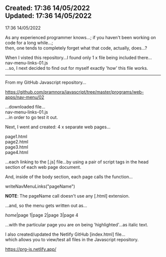 Created: 17:36 14/05/2022  
Updated: 17:36 14/05/2022
-----

17:36 14/05/2022

As any experienced programmer knows...; 
if you haven't been working on code for a long while...;  
then, one tends to completely forget what that code, actually, does...?

When I visted this repository...I found only 1 x file being included there...   
nav-menu-links-01.js  
...so, I next decided to find out for myself exactly 'how' this file works.

-----

From my GitHub Javascript repository...

https://github.com/pramnora/javascript/tree/master/programs/web-apps/nav-menu/02

...downloaded file...  
nav-menu-links-01.js  
...in order to go test it out.

Next, I went and created: 4 x separate web pages...

page1.html  
page2.html  
page3.html  
page4.html  

...each linking to the [.js] file...by using a pair of script tags in the head section of each web page document.

And, inside of the body section, each page calls the function...  

writeNavMenuLinks("pageName")  

**NOTE**: The pageName call doesn't use any [.html] extension.  

...and, so the menu gets written out as...  

*home*|page 1|page 2|page 3|page 4  

...with the particular page you are on being 'highlighted'...as italic text.  

I also created/updated the Netlify GitHub [index.html] file...  
which allows you to view/test all files in the Javascript repository.

https://prg-js.netlify.app/ 
